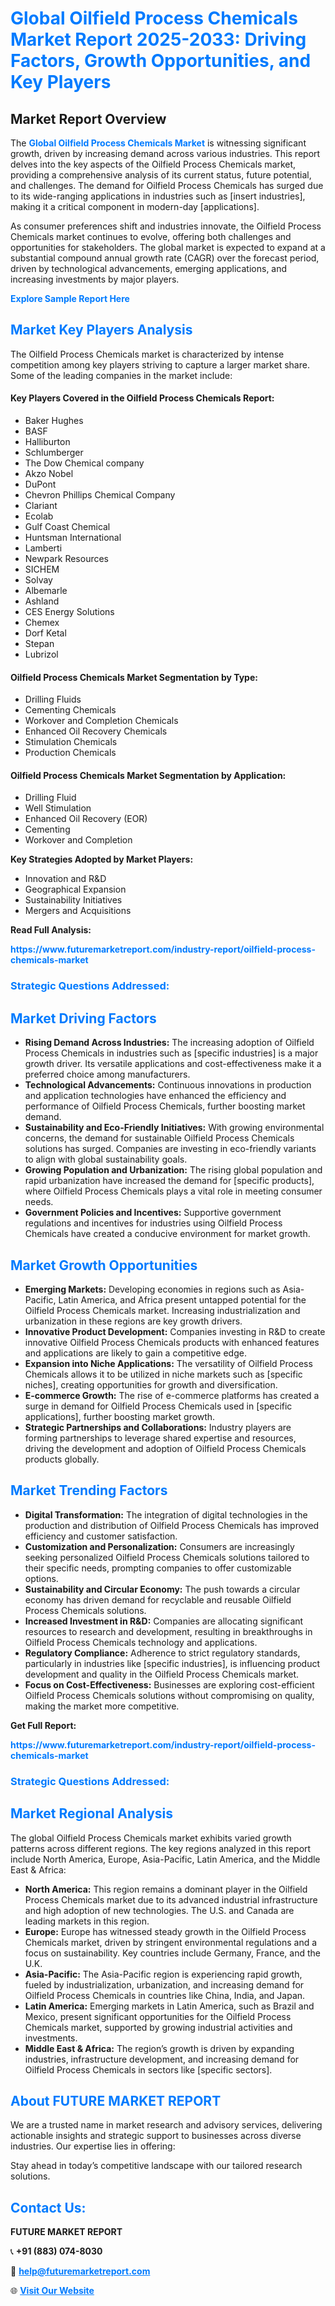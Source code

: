 <h1 style="color: #007BFF;">Global Oilfield Process Chemicals Market Report 2025-2033: Driving Factors, Growth Opportunities, and Key Players</h1>

<section id="overview">
<h2>Market Report Overview</h2>
<p>The <a href="https://www.futuremarketreport.com/industry-report/oilfield-process-chemicals-market" style="color: #007BFF; text-decoration: none;"><strong>Global Oilfield Process Chemicals Market</strong></a> is witnessing significant growth, driven by increasing demand across various industries. This report delves into the key aspects of the Oilfield Process Chemicals market, providing a comprehensive analysis of its current status, future potential, and challenges. The demand for Oilfield Process Chemicals has surged due to its wide-ranging applications in industries such as [insert industries], making it a critical component in modern-day [applications].</p>
<p>As consumer preferences shift and industries innovate, the Oilfield Process Chemicals market continues to evolve, offering both challenges and opportunities for stakeholders. The global market is expected to expand at a substantial compound annual growth rate (CAGR) over the forecast period, driven by technological advancements, emerging applications, and increasing investments by major players.</p>
</section>

<section id="overview">
<p><a href="https://www.futuremarketreport.com/request-sample/reportId=90353" style="color: #007BFF; text-decoration: none;"><strong>Explore Sample Report Here</strong></a></p>
</section>

<section id="key-players">
<h2 style="color: #007BFF;">Market Key Players Analysis</h2>
<p>The Oilfield Process Chemicals market is characterized by intense competition among key players striving to capture a larger market share. Some of the leading companies in the market include:</p>
<h4>Key Players Covered in the Oilfield Process Chemicals Report:</h4>
<ul><li>Baker Hughes</li><li>BASF</li><li>Halliburton</li><li>Schlumberger</li><li>The Dow Chemical company</li><li>Akzo Nobel</li><li>DuPont</li><li>Chevron Phillips Chemical Company</li><li>Clariant</li><li>Ecolab</li><li>Gulf Coast Chemical</li><li>Huntsman International</li><li>Lamberti</li><li>Newpark Resources</li><li>SICHEM</li><li>Solvay</li><li>Albemarle</li><li>Ashland</li><li>CES Energy Solutions</li><li>Chemex</li><li>Dorf Ketal</li><li>Stepan</li><li>Lubrizol</li></ul>
<h4>Oilfield Process Chemicals Market Segmentation by Type:</h4>
<ul><li>Drilling Fluids</li><li>Cementing Chemicals</li><li>Workover and Completion Chemicals</li><li>Enhanced Oil Recovery Chemicals</li><li>Stimulation Chemicals</li><li>Production Chemicals</li></ul>

<h4>Oilfield Process Chemicals Market Segmentation by Application:</h4>
<ul><li>Drilling Fluid</li><li>Well Stimulation</li><li>Enhanced Oil Recovery (EOR)</li><li>Cementing</li><li>Workover and Completion</li></ul>
<p><strong>Key Strategies Adopted by Market Players:</strong></p>
<ul>
<li>Innovation and R&D</li>
<li>Geographical Expansion</li>
<li>Sustainability Initiatives</li>
<li>Mergers and Acquisitions</li>
</ul>
</section>

<section>
<p><strong>Read Full Analysis: </strong></p><a href="https://www.futuremarketreport.com/industry-report/oilfield-process-chemicals-market" style="color: #007BFF; text-decoration: none;"><strong>https://www.futuremarketreport.com/industry-report/oilfield-process-chemicals-market</strong></a>
<h3 style="color: #007BFF;">Strategic Questions Addressed:</h3>
</section>

<section id="driving-factors">
<h2 style="color: #007BFF;">Market Driving Factors</h2>
<ul>
<li><strong>Rising Demand Across Industries:</strong> The increasing adoption of Oilfield Process Chemicals in industries such as [specific industries] is a major growth driver. Its versatile applications and cost-effectiveness make it a preferred choice among manufacturers.</li>
<li><strong>Technological Advancements:</strong> Continuous innovations in production and application technologies have enhanced the efficiency and performance of Oilfield Process Chemicals, further boosting market demand.</li>
<li><strong>Sustainability and Eco-Friendly Initiatives:</strong> With growing environmental concerns, the demand for sustainable Oilfield Process Chemicals solutions has surged. Companies are investing in eco-friendly variants to align with global sustainability goals.</li>
<li><strong>Growing Population and Urbanization:</strong> The rising global population and rapid urbanization have increased the demand for [specific products], where Oilfield Process Chemicals plays a vital role in meeting consumer needs.</li>
<li><strong>Government Policies and Incentives:</strong> Supportive government regulations and incentives for industries using Oilfield Process Chemicals have created a conducive environment for market growth.</li>
</ul>
</section>

<section id="growth-opportunities">
<h2 style="color: #007BFF;">Market Growth Opportunities</h2>
<ul>
<li><strong>Emerging Markets:</strong> Developing economies in regions such as Asia-Pacific, Latin America, and Africa present untapped potential for the Oilfield Process Chemicals market. Increasing industrialization and urbanization in these regions are key growth drivers.</li>
<li><strong>Innovative Product Development:</strong> Companies investing in R&D to create innovative Oilfield Process Chemicals products with enhanced features and applications are likely to gain a competitive edge.</li>
<li><strong>Expansion into Niche Applications:</strong> The versatility of Oilfield Process Chemicals allows it to be utilized in niche markets such as [specific niches], creating opportunities for growth and diversification.</li>
<li><strong>E-commerce Growth:</strong> The rise of e-commerce platforms has created a surge in demand for Oilfield Process Chemicals used in [specific applications], further boosting market growth.</li>
<li><strong>Strategic Partnerships and Collaborations:</strong> Industry players are forming partnerships to leverage shared expertise and resources, driving the development and adoption of Oilfield Process Chemicals products globally.</li>
</ul>
</section>

<section id="trending-factors">
<h2 style="color: #007BFF;">Market Trending Factors</h2>
<ul>
<li><strong>Digital Transformation:</strong> The integration of digital technologies in the production and distribution of Oilfield Process Chemicals has improved efficiency and customer satisfaction.</li>
<li><strong>Customization and Personalization:</strong> Consumers are increasingly seeking personalized Oilfield Process Chemicals solutions tailored to their specific needs, prompting companies to offer customizable options.</li>
<li><strong>Sustainability and Circular Economy:</strong> The push towards a circular economy has driven demand for recyclable and reusable Oilfield Process Chemicals solutions.</li>
<li><strong>Increased Investment in R&D:</strong> Companies are allocating significant resources to research and development, resulting in breakthroughs in Oilfield Process Chemicals technology and applications.</li>
<li><strong>Regulatory Compliance:</strong> Adherence to strict regulatory standards, particularly in industries like [specific industries], is influencing product development and quality in the Oilfield Process Chemicals market.</li>
<li><strong>Focus on Cost-Effectiveness:</strong> Businesses are exploring cost-efficient Oilfield Process Chemicals solutions without compromising on quality, making the market more competitive.</li>
</ul>
</section>

<section>
<p><strong>Get Full Report: </strong></p><a href="https://www.futuremarketreport.com/industry-report/oilfield-process-chemicals-market" style="color: #007BFF; text-decoration: none;"><strong>https://www.futuremarketreport.com/industry-report/oilfield-process-chemicals-market</strong></a>
<h3 style="color: #007BFF;">Strategic Questions Addressed:</h3>
</section>


<section id="regional-analysis">
<h2 style="color: #007BFF;">Market Regional Analysis</h2>
<p>The global Oilfield Process Chemicals market exhibits varied growth patterns across different regions. The key regions analyzed in this report include North America, Europe, Asia-Pacific, Latin America, and the Middle East & Africa:</p>
<ul>
<li><strong>North America:</strong> This region remains a dominant player in the Oilfield Process Chemicals market due to its advanced industrial infrastructure and high adoption of new technologies. The U.S. and Canada are leading markets in this region.</li>
<li><strong>Europe:</strong> Europe has witnessed steady growth in the Oilfield Process Chemicals market, driven by stringent environmental regulations and a focus on sustainability. Key countries include Germany, France, and the U.K.</li>
<li><strong>Asia-Pacific:</strong> The Asia-Pacific region is experiencing rapid growth, fueled by industrialization, urbanization, and increasing demand for Oilfield Process Chemicals in countries like China, India, and Japan.</li>
<li><strong>Latin America:</strong> Emerging markets in Latin America, such as Brazil and Mexico, present significant opportunities for the Oilfield Process Chemicals market, supported by growing industrial activities and investments.</li>
<li><strong>Middle East & Africa:</strong> The region’s growth is driven by expanding industries, infrastructure development, and increasing demand for Oilfield Process Chemicals in sectors like [specific sectors].</li>
</ul>
</section>

<footer>
<h2 style="color: #007BFF;">About FUTURE MARKET REPORT</h2>
<p>We are a trusted name in market research and advisory services, delivering actionable insights and strategic support to businesses across diverse industries. Our expertise lies in offering:</p>

<p>Stay ahead in today’s competitive landscape with our tailored research solutions.</p>

<h2 style="color: #007BFF;">Contact Us:</h2>
<p><strong>FUTURE MARKET REPORT</strong></p>
<p>📞 <strong>+91 (883) 074-8030</strong></p>
<p>📧 <strong><a href="mailto:help@futuremarketreport.com" style="color: #007BFF;">help@futuremarketreport.com</a></strong></p>
<p>🌐 <strong><a href="https://www.futuremarketreport.com/" style="color: #007BFF;">Visit Our Website</a></strong></p>
</footer>